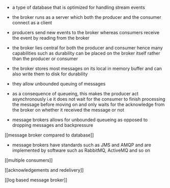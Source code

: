 - a type of database that is optimized for handling stream events 
- the broker runs as a server which both the producer and the consumer connect as a client
- producers send new events to the broker whereas consumers receive the event by reading from the broker 

- the broker lies central for both the producer and consumer hence many capabilities such as durability can be placed on the broker itself rather than the producer or consumer
- the broker stores most messages on its local in memory buffer and can also write them to disk for durability
- they allow unbounded queuing of messages
- as a consequence of queueing, this makes the producer act asynchronously i.e it does not wait for the consumer to finish processing the message before moving on and only waits for the acknowledge from the broker on whether it received the message or not
- message brokers allows for unbounded queueing as opposed to dropping messages and backpressure

[[message broker compared to database]]

- message brokers have standards such as JMS and AMQP and are implemented by software such as RabbitMQ, ActiveMQ and so on 

[[multiple consumers]]

[[acknowledgements and redelivery]]

[[log based message broker]]
